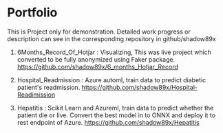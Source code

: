 # Portfolio
This is Project only for demonstration.
Detailed work progress or description can see in the corresponding repository in github/shadow89x

1. 6Months_Record_Of_Hotjar : Visualizing, This was live project which converted to be fully anonymized using Faker package.
https://github.com/shadow89x/6_months_Hotjar_Record

2. Hospital_Readmission : Azure automl, train data to predict diabetic patient's readmission.
https://github.com/shadow89x/Hospital-Readimission

3. Hepatitis : Scikit Learn and Azureml, train data to predict whether the patient die or live. Convert the best model in to ONNX and deploy it to rest endpoint of Azure.
https://github.com/shadow89x/Hepatitis                              
